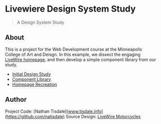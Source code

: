 # Livewiere Design System Study
> A Design System Study

## About

This is a project for the Web Development course at the Minneapolis College of Art and Deisgn. In this example, we dissect the engaging [LiveWire homepage](https://www.livewire.com), and then develop a simple component library from our study.

- [Initial Design Study](assets/livewire-design-system-study.pdf)
- [Component Library](https://natisdale.github.io/livewire/components/index.html)
- [Homepage Recreation](https://natisdale.github.io/livewire/)

## Author

Project Code: [Nathan Tisdale](www.tisdale.info](https://github.com/natisdale)
Source Design: [LiveWire Motorcycles](https://www.livewire.com)
